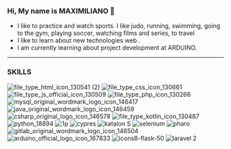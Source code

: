 ### Hi, My name is MAXIMILIANO 👋
- I like to practice and watch sports. I like judo, running, swimming, going to the gym, playing soccer, watching films and series, to travel
- I like to learn about new technologies web .
- I am currently learning about project development at ARDUINO.

_____________________________________________________________________________________________________________________________________________

### SKILLS

![file_type_html_icon_130541 (2)](https://user-images.githubusercontent.com/17895688/114609269-fe35a500-9c74-11eb-82fc-9e66104de4b7.png) <!--,--> ![file_type_css_icon_130661](https://user-images.githubusercontent.com/17895688/114609401-258c7200-9c75-11eb-84b8-99353ca28ccd.png)<!--,-->![file_type_js_official_icon_130509](https://user-images.githubusercontent.com/17895688/114609514-45bc3100-9c75-11eb-8920-ddbbced65943.png) <!--,-->  ![file_type_php_icon_130266](https://user-images.githubusercontent.com/17895688/114612252-46a29200-9c78-11eb-862f-1f55b8838f0d.png)  <!--,-->![mysql_original_wordmark_logo_icon_146417](https://user-images.githubusercontent.com/17895688/114612718-d9dbc780-9c78-11eb-8841-75e1fb888899.png) <!--,--> ![java_original_wordmark_logo_icon_146459](https://user-images.githubusercontent.com/17895688/114612586-b31d9100-9c78-11eb-9ad5-9f8d0c8a5f10.png)  <!--,--> ![csharp_original_logo_icon_146578](https://user-images.githubusercontent.com/17895688/114612834-fd9f0d80-9c78-11eb-9562-44df7235a1d3.png) <!--,-->![file_type_kotlin_icon_130487](https://user-images.githubusercontent.com/17895688/114613354-96358d80-9c79-11eb-9f3c-a758644e5ed7.png)<!--,--> ![python_18894](https://user-images.githubusercontent.com/17895688/114613397-a9485d80-9c79-11eb-8751-618592fcfc50.png) <!--,--> ![1p](https://user-images.githubusercontent.com/17895688/114619508-0562b000-9c81-11eb-9aee-d9ae17d2c8ba.png) <!--,--> ![cypres](https://user-images.githubusercontent.com/17895688/114619511-0693dd00-9c81-11eb-9b89-3a429038e420.png) <!--,--> ![katalon S](https://user-images.githubusercontent.com/17895688/114619512-0693dd00-9c81-11eb-9ea4-01f1b4266db1.png) <!--,--> ![selenium](https://user-images.githubusercontent.com/17895688/114619514-072c7380-9c81-11eb-81e8-370f68e69c0c.png) <!--,--> ![pharo](https://user-images.githubusercontent.com/17895688/114622879-ee25c180-9c84-11eb-866b-050878abe3f4.png) <!--,-->  ![gitlab_original_wordmark_logo_icon_146504](https://user-images.githubusercontent.com/17895688/114634771-a8bfbf00-9c99-11eb-843a-7e87384c13f8.png) <!--,--> ![arduino_official_logo_icon_167833](https://user-images.githubusercontent.com/17895688/120084431-6e25b080-c0a6-11eb-8210-19530b9592b5.png)<!--,--> ![icons8-flask-50](https://github.com/maximilianofni/maximilianofni/assets/17895688/af16647f-2cbc-4c07-a52e-93e38da38cf9)<!--,--> ![laravel 2](https://github.com/maximilianofni/maximilianofni/assets/17895688/186f28f2-fc1c-4eab-ab1d-0c1dfbb49a8e)









<!--
**maximilianofni/maximilianofni** is a ✨ _special_ ✨ repository because its `README.md` (this file) appears on your GitHub profile.

Here are some ideas to get you started:

- 🔭 I’m currently working on ...
- 🌱 I’m currently learning ...
- 👯 I’m looking to collaborate on ...
- 🤔 I’m looking for help with ...
- 💬 Ask me about ...
- 📫 How to reach me: ...
- 😄 Pronouns: ...
- ⚡ Fun fact: ...
-->
